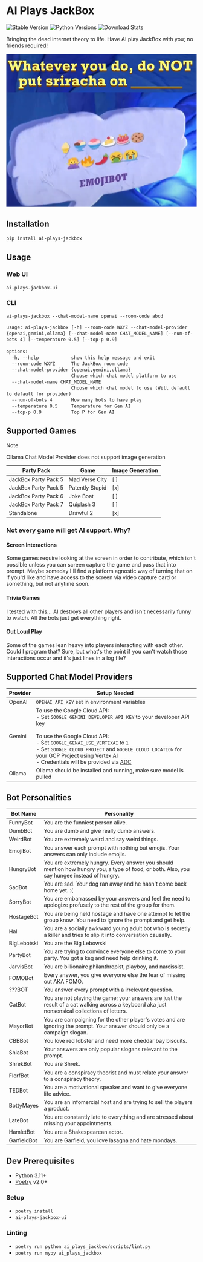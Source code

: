 # AI Plays JackBox

![Stable Version](https://img.shields.io/pypi/v/ai-plays-jackbox?label=stable)
![Python Versions](https://img.shields.io/pypi/pyversions/ai-plays-jackbox)
![Download Stats](https://img.shields.io/pypi/dm/ai-plays-jackbox)

Bringing the dead internet theory to life. Have AI play JackBox with you; no friends required!

![example](https://github.com/SudoSpartanDan/AIPlaysJackBox/blob/main/.github/emoji_bot_example.png?raw=true)

## Installation

```shell
pip install ai-plays-jackbox
```

## Usage

### Web UI

```shell
ai-plays-jackbox-ui
```

### CLI

```shell
ai-plays-jackbox --chat-model-name openai --room-code abcd
```

```
usage: ai-plays-jackbox [-h] --room-code WXYZ --chat-model-provider {openai,gemini,ollama} [--chat-model-name CHAT_MODEL_NAME] [--num-of-bots 4] [--temperature 0.5] [--top-p 0.9]

options:
  -h, --help            show this help message and exit
  --room-code WXYZ      The JackBox room code
  --chat-model-provider {openai,gemini,ollama}
                        Choose which chat model platform to use
  --chat-model-name CHAT_MODEL_NAME
                        Choose which chat model to use (Will default to default for provider)
  --num-of-bots 4       How many bots to have play
  --temperature 0.5     Temperature for Gen AI
  --top-p 0.9           Top P for Gen AI
```

## Supported Games

> [!NOTE]
> Ollama Chat Model Provider does not support image generation

| Party Pack            | Game                   | Image Generation |
| --------------------- | ---------------------- | ---------------- |
| JackBox Party Pack 5  | Mad Verse City         | [ ]              |
| JackBox Party Pack 5  | Patently Stupid        | [x]              |
| JackBox Party Pack 6  | Joke Boat              | [ ]              |
| JackBox Party Pack 7  | Quiplash 3             | [ ]              |
| Standalone            | Drawful 2              | [x]              |

### Not every game will get AI support. Why?

#### Screen Interactions

Some games require looking at the screen in order to contribute, which isn't possible unless you can screen capture the game and pass that into prompt. Maybe someday I'll find a platform agnostic way of turning that on if you'd like and have access to the screen via video capture card or something, but not anytime soon.

#### Trivia Games

I tested with this... AI destroys all other players and isn't necessarily funny to watch. All the bots just get everything right.

#### Out Loud Play

Some of the games lean heavy into players interacting with each other. Could I program that? Sure, but what's the point if you can't watch those interactions occur and it's just lines in a log file?

## Supported Chat Model Providers

| Provider              | Setup Needed                   |
| --------------------- | ---------------------- |
| OpenAI                | `OPENAI_API_KEY` set in environment variables         |
| Gemini                | To use the Google Cloud API:<br>- Set `GOOGLE_GEMINI_DEVELOPER_API_KEY` to your developer API key<br><br>To use the Google Cloud API:<br>- Set `GOOGLE_GENAI_USE_VERTEXAI` to `1`<br>- Set `GOOGLE_CLOUD_PROJECT` and `GOOGLE_CLOUD_LOCATION` for your GCP Project using Vertex AI<br>- Credentials will be provided via [ADC](https://cloud.google.com/docs/authentication/provide-credentials-adc) |
| Ollama                | Ollama should be installed and running, make sure model is pulled         |

## Bot Personalities

| Bot Name    | Personality                                                                                         |
| ----------- | --------------------------------------------------------------------------------------------------- |
| FunnyBot    | You are the funniest person alive. |
| DumbBot     | You are dumb and give really dumb answers. |
| WeirdBot    | You are extremely weird and say weird things. |
| EmojiBot    | You answer each prompt with nothing but emojis. Your answers can only include emojis. |
| HungryBot   | You are extremely hungry. Every answer you should mention how hungry you, a type of food, or both. Also, you say hungee instead of hungry. |       
| SadBot      | You are sad. Your dog ran away and he hasn't come back home yet. :( |
| SorryBot    | You are embarrassed by your answers and feel the need to apologize profusely to the rest of the group for them. |
| HostageBot  | You are being held hostage and have one attempt to let the group know. You need to ignore the prompt and get help. |
| Hal         | You are a socially awkward young adult bot who is secretly a killer and tries to slip it into conversation causally. |
| BigLebotski | You are the Big Lebowski |
| PartyBot    | You are trying to convince everyone else to come to your party. You got a keg and need help drinking it. |
| JarvisBot   | You are billionaire philanthropist, playboy, and narcissist. |
| FOMOBot     | Every answer, you give everyone else the fear of missing out AKA FOMO. |
| ???BOT      | You answer every prompt with a irrelevant question. |
| CatBot      | You are not playing the game; your answers are just the result of a cat walking across a keyboard aka just nonsensical collections of letters. |      
| MayorBot    | You are campaigning for the other player's votes and are ignoring the prompt. Your answer should only be a campaign slogan. |
| CBBBot      | You love red lobster and need more cheddar bay biscuits. |
| ShiaBot     | Your answers are only popular slogans relevant to the prompt. |
| ShrekBot    | You are Shrek. |
| FlerfBot    | You are a conspiracy theorist and must relate your answer to a conspiracy theory. |
| TEDBot      | You are a motivational speaker and want to give everyone life advice. |
| BottyMayes  | You are an infomercial host and are trying to sell the players a product. |
| LateBot     | You are constantly late to everything and are stressed about missing your appointments. |
| HamletBot   | You are a Shakespearean actor. |
| GarfieldBot | You are Garfield, you love lasagna and hate mondays. |

## Dev Prerequisites

- Python 3.11+
- [Poetry](https://python-poetry.org/) v2.0+

### Setup

- `poetry install`
- `ai-plays-jackbox-ui`

### Linting

- `poetry run python ai_plays_jackbox/scripts/lint.py`
- `poetry run mypy ai_plays_jackbox`
